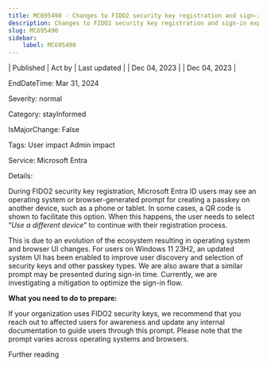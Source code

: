 ```yaml
---
title: MC695490 - Changes to FIDO2 security key registration and sign-in experiences
description: Changes to FIDO2 security key registration and sign-in experiences
slug: MC695490
sidebar:
    label: MC695490
---
```



| Published | Act by | Last updated |
| Dec 04, 2023 |  | Dec 04, 2023 |

EndDateTime: Mar 31, 2024

Severity: normal

Category: stayInformed

IsMajorChange: False

Tags: User impact Admin impact

Service: Microsoft Entra

Details: 

<p>During FIDO2 security key registration, Microsoft Entra ID users may see an operating system or browser-generated prompt for creating a passkey on another device, such as a phone or tablet. In some cases, a QR code is shown to facilitate this option. When this happens, the user needs to select “<i>Use a different device</i>” to continue with their registration process.<br></p><p>This is due to an evolution of the ecosystem resulting in operating system and browser UI changes. For users on Windows 11 23H2, an updated system UI has been enabled to improve user discovery and selection of security keys and other passkey types.  We are also aware that a similar prompt may be presented during sign-in time. Currently, we are investigating a mitigation to optimize the sign-in flow. 
</p><p><b>What you need to do to prepare:</b></p><p>If your organization uses FIDO2 security keys, we recommend that you reach out to affected users for awareness and update any internal documentation to guide users through this prompt. Please note that the prompt varies across operating systems and browsers.&nbsp;</p

## Further reading
